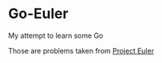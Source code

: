 # Go-Euler

My attempt to learn some Go

Those are problems taken from [Project Euler](www.projecteuler.net)

